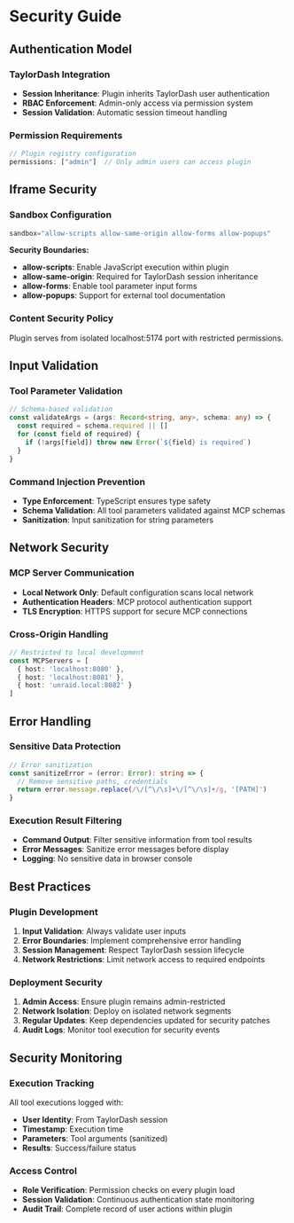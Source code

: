 # Security Guide

## Authentication Model

### TaylorDash Integration
- **Session Inheritance**: Plugin inherits TaylorDash user authentication
- **RBAC Enforcement**: Admin-only access via permission system
- **Session Validation**: Automatic session timeout handling

### Permission Requirements
```typescript
// Plugin registry configuration
permissions: ["admin"]  // Only admin users can access plugin
```

## Iframe Security

### Sandbox Configuration
```typescript
sandbox="allow-scripts allow-same-origin allow-forms allow-popups"
```

**Security Boundaries:**
- **allow-scripts**: Enable JavaScript execution within plugin
- **allow-same-origin**: Required for TaylorDash session inheritance  
- **allow-forms**: Enable tool parameter input forms
- **allow-popups**: Support for external tool documentation

### Content Security Policy
Plugin serves from isolated localhost:5174 port with restricted permissions.

## Input Validation

### Tool Parameter Validation
```typescript
// Schema-based validation
const validateArgs = (args: Record<string, any>, schema: any) => {
  const required = schema.required || []
  for (const field of required) {
    if (!args[field]) throw new Error(`${field} is required`)
  }
}
```

### Command Injection Prevention
- **Type Enforcement**: TypeScript ensures type safety
- **Schema Validation**: All tool parameters validated against MCP schemas
- **Sanitization**: Input sanitization for string parameters

## Network Security

### MCP Server Communication
- **Local Network Only**: Default configuration scans local network
- **Authentication Headers**: MCP protocol authentication support
- **TLS Encryption**: HTTPS support for secure MCP connections

### Cross-Origin Handling
```typescript
// Restricted to local development
const MCPServers = [
  { host: 'localhost:8080' },
  { host: 'localhost:8081' },
  { host: 'unraid.local:8082' }
]
```

## Error Handling

### Sensitive Data Protection
```typescript
// Error sanitization
const sanitizeError = (error: Error): string => {
  // Remove sensitive paths, credentials
  return error.message.replace(/\/[^\/\s]+\/[^\/\s]+/g, '[PATH]')
}
```

### Execution Result Filtering
- **Command Output**: Filter sensitive information from tool results
- **Error Messages**: Sanitize error messages before display
- **Logging**: No sensitive data in browser console

## Best Practices

### Plugin Development
1. **Input Validation**: Always validate user inputs
2. **Error Boundaries**: Implement comprehensive error handling
3. **Session Management**: Respect TaylorDash session lifecycle
4. **Network Restrictions**: Limit network access to required endpoints

### Deployment Security  
1. **Admin Access**: Ensure plugin remains admin-restricted
2. **Network Isolation**: Deploy on isolated network segments
3. **Regular Updates**: Keep dependencies updated for security patches
4. **Audit Logs**: Monitor tool execution for security events

## Security Monitoring

### Execution Tracking
All tool executions logged with:
- **User Identity**: From TaylorDash session
- **Timestamp**: Execution time
- **Parameters**: Tool arguments (sanitized)
- **Results**: Success/failure status

### Access Control
- **Role Verification**: Permission checks on every plugin load
- **Session Validation**: Continuous authentication state monitoring
- **Audit Trail**: Complete record of user actions within plugin